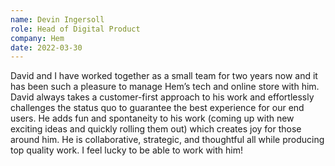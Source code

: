 ```yaml
---
name: Devin Ingersoll
role: Head of Digital Product
company: Hem
date: 2022-03-30
---
```


David and I have worked together as a small team for two years now and it has been such a pleasure to manage Hem’s tech and online store with him. David always takes a customer-first approach to his work and effortlessly challenges the status quo to guarantee the best experience for our end users. He adds fun and spontaneity to his work (coming up with new exciting ideas and quickly rolling them out) which creates joy for those around him. He is collaborative, strategic, and thoughtful all while producing top quality work. I feel lucky to be able to work with him!
